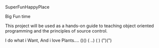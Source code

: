 SuperFunHappyPlace

Big Fun time

This project will be used as a hands-on guide to teaching object oriented programming and the principles of source control.

I do what i Want, And i love Plants....
()()
( ..)
(   )
(")(")